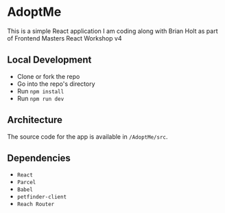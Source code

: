 # AdoptMe

  This is a simple React application I am coding along with Brian Holt as part of Frontend Masters React Workshop v4

## Local Development

  - Clone or fork the repo
  - Go into the repo's directory
  - Run `npm install`
  - Run `npm run dev`
  
## Architecture

The source code for the app is available in `/AdoptMe/src`.

## Dependencies

  - `React`  
  - `Parcel`  
  - `Babel`  
  - `petfinder-client`  
  - `Reach Router`
